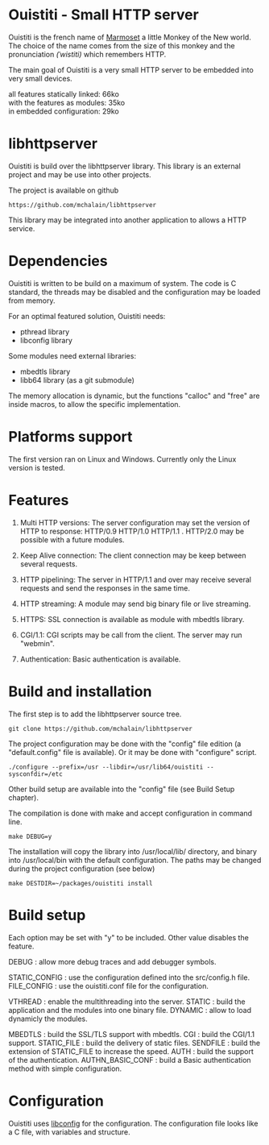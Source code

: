 Ouistiti - Small HTTP server
============================

Ouistiti is the french name of [Marmoset](https://en.wikipedia.org/wiki/Marmoset) a little Monkey of the New world. The choice of the name comes from the size of this monkey and the pronunciation _(ˈwistiti)_ which remembers HTTP.
 
The main goal of Ouistiti is a very small HTTP server to be embedded into
very small devices.

 all features statically linked:   66ko  
 with the features as modules: 35ko  
 in embedded configuration:    29ko  

libhttpserver
=============

Ouistiti is build over the libhttpserver library. This library is an
external project and may be use into other projects.

The project is available on github

    https://github.com/mchalain/libhttpserver

This library may be integrated into another application to allows
a HTTP service.

Dependencies
============

Ouistiti is written to be build on a maximum of system. The code is 
C standard, the threads may be disabled and the configuration may be
loaded from memory.

For an optimal featured solution, Ouistiti needs:
 * pthread library
 * libconfig library

Some modules need external libraries:
 * mbedtls library
 * libb64 library (as a git submodule)

The memory allocation is dynamic, but the functions "calloc" and "free" are
inside macros, to allow the specific implementation.

Platforms support
=================

The first version ran on Linux and Windows.
Currently only the Linux version is tested.

Features
========

 1) Multi HTTP versions: The server configuration may set the version
  of HTTP to response: HTTP/0.9 HTTP/1.0 HTTP/1.1 .
  HTTP/2.0 may be possible with a future modules.

 2) Keep Alive connection: The client connection may be keep between
 several requests.

 3) HTTP pipelining: The server in HTTP/1.1 and over may receive several
 requests and send the responses in the same time.
 
 5) HTTP streaming: A module may send big binary file or live streaming.

 4) HTTPS: SSL connection is available as module with mbedtls library.

 5) CGI/1.1: CGI scripts may be call from the client. The server may
 run "webmin".

 6) Authentication: Basic authentication is available.

Build and installation
======================

The first step is to add the libhttpserver source tree.

    git clone https://github.com/mchalain/libhttpserver

The project configuration may be done with the "config" file edition
(a "default.config" file is available). Or it may be done with "configure"
script.

    ./configure --prefix=/usr --libdir=/usr/lib64/ouistiti --sysconfdir=/etc

Other build setup are available into the "config" file (see Build Setup chapter).

The compilation is done with make and accept configuration in command line.

    make DEBUG=y

The installation will copy the library into /usr/local/lib/ directory,
and binary into /usr/local/bin with the default configuration. The paths
may be changed during the project configuration (see below)

    make DESTDIR=~/packages/ouistiti install

Build setup
==============

Each option may be set with "y" to be included. Other value disables the
feature.

DEBUG : allow more debug traces and add debugger symbols.

STATIC_CONFIG : use the configuration defined into the src/config.h file.
FILE_CONFIG : use the ouistiti.conf file for the configuration.

VTHREAD : enable the multithreading into the server.
STATIC : build the application and the modules into one binary file.
DYNAMIC :  allow to load dynamicly the modules.

MBEDTLS : build the SSL/TLS support with mbedtls.
CGI : build the CGI/1.1 support.
STATIC_FILE : build the delivery of static files.
SENDFILE : build the extension of STATIC_FILE to increase the speed.
AUTH : build the support of the authentication.
AUTHN_BASIC_CONF : build a Basic authentication method with simple configuration.

Configuration
=============

Ouistiti uses [libconfig](http://www.hyperrealm.com/libconfig/) for the configuration. The configuration file
looks like a C file, with variables and structure.


